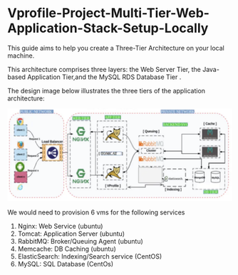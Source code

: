 # Vprofile-Project-Multi-Tier-Web-Application-Stack-Setup-Locally #

This guide aims to help you create a Three-Tier Architecture on your local machine. 

This architecture comprises three layers: the Web Server Tier, the Java-based Application Tier,and the MySQL RDS Database Tier .

The design image below illustrates the three tiers of the application architecture:

![diagram](image-1.png)

We would need to provision 6 vms for the following services 

1. Nginx: Web Service (ubuntu)
2. Tomcat: Application Server  (ubuntu)
3. RabbitMQ: Broker/Queuing Agent (ubuntu)
4. Memcache: DB Caching (ubuntu)
5. ElasticSearch: Indexing/Search service (CentOS)
6. MySQL: SQL Database (CentOs)
